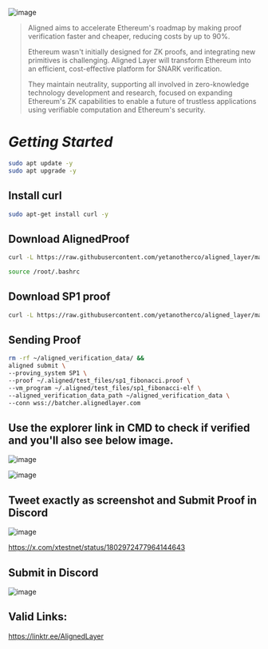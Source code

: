 ![image](https://github.com/pvsairam/pvsairam-Alignedlayer-Testnet/assets/9134015/4fab5005-dc94-48e3-b6bf-96615e0dac2a)

> Aligned aims to accelerate Ethereum's roadmap by making proof verification faster and cheaper, reducing costs by up to 90%.
>
> Ethereum wasn't initially designed for ZK proofs, and integrating new primitives is challenging. Aligned Layer will transform Ethereum into an efficient, cost-effective platform for SNARK verification.
>
> They maintain neutrality, supporting all involved in zero-knowledge technology development and research, focused on expanding Ethereum's ZK capabilities to enable a future of trustless applications using verifiable computation and Ethereum's security.


# *Getting Started*

```bash
sudo apt update -y
sudo apt upgrade -y
```

## Install curl

```bash
sudo apt-get install curl -y
```

## Download AlignedProof

```bash
curl -L https://raw.githubusercontent.com/yetanotherco/aligned_layer/main/batcher/aligned/install_aligned.sh | bash
```
```bash
source /root/.bashrc
```

## Download SP1 proof

```bash
curl -L https://raw.githubusercontent.com/yetanotherco/aligned_layer/main/batcher/aligned/get_proof_test_files.sh | bash
```

## Sending Proof

```bash
rm -rf ~/aligned_verification_data/ &&
aligned submit \
--proving_system SP1 \
--proof ~/.aligned/test_files/sp1_fibonacci.proof \
--vm_program ~/.aligned/test_files/sp1_fibonacci-elf \
--aligned_verification_data_path ~/aligned_verification_data \
--conn wss://batcher.alignedlayer.com
```

## Use the explorer link in CMD to check if verified and you'll also see below image.

![image](https://github.com/pvsairam/pvsairam-Alignedlayer-Testnet/assets/9134015/35e80ed4-2f74-4f8d-bbd7-fce969a5676a)


![image](https://github.com/pvsairam/pvsairam-Alignedlayer-Testnet/assets/9134015/a79ea3b0-306d-4724-b695-f139a771cb21)


## Tweet exactly as screenshot and Submit Proof in Discord

![image](https://github.com/pvsairam/pvsairam-Alignedlayer-Testnet/assets/9134015/f4cd5eff-aea0-477c-9500-368a52d7d755)

https://x.com/xtestnet/status/1802972477964144643

## Submit in Discord

![image](https://github.com/pvsairam/pvsairam-Alignedlayer-Testnet/assets/9134015/9b6d7b0b-1dca-41d0-8d89-22ae181beb94)


## Valid Links:

https://linktr.ee/AlignedLayer

